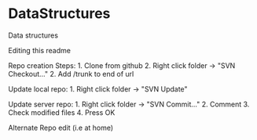 # DataStructures
Data structures

Editing this readme

Repo creation Steps:
	1. Clone from github
	2. Right click folder -> "SVN Checkout..."
	2. Add /trunk to end of url

Update local repo:
	1. Right click folder -> "SVN Update"
	
Update server repo:
	1. Right click folder -> "SVN Commit..."
	2. Comment
	3. Check modified files
	4. Press OK
	
Alternate Repo edit (i.e at home)